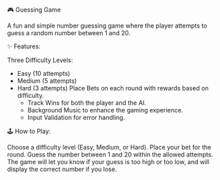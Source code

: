 🎮 Guessing Game

A fun and simple number guessing game where the player attempts to guess a random number between 1 and 20.


✨ Features:

Three Difficulty Levels:
- Easy (10 attempts)
- Medium (5 attempts)
- Hard (3 attempts)
Place Bets on each round with rewards based on difficulty.
  - Track Wins for both the player and the AI.
  - Background Music to enhance the gaming experience.
  - Input Validation for error handling.

🕹️ How to Play:

Choose a difficulty level (Easy, Medium, or Hard).
Place your bet for the round.
Guess the number between 1 and 20 within the allowed attempts.
The game will let you know if your guess is too high or too low, and will display the correct number if you lose.
